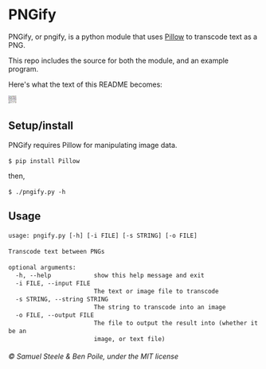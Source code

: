 # PNGify
PNGify, or pngify, is a python module that uses [Pillow](https://github.com/python-pillow/Pillow) to transcode text as a PNG.

This repo includes the source for both the module, and an example program.

Here's what the text of this README becomes:

![README.png](screens/readme.png)


## Setup/install
PNGify requires Pillow for manipulating image data.

`$ pip install Pillow`

then,

`$ ./pngify.py -h`

## Usage
```
usage: pngify.py [-h] [-i FILE] [-s STRING] [-o FILE]

Transcode text between PNGs

optional arguments:
  -h, --help            show this help message and exit
  -i FILE, --input FILE
                        The text or image file to transcode
  -s STRING, --string STRING
                        The string to transcode into an image
  -o FILE, --output FILE
                        The file to output the result into (whether it be an
                        image, or text file)
```

###### &copy; Samuel Steele & Ben Poile, under the MIT license
